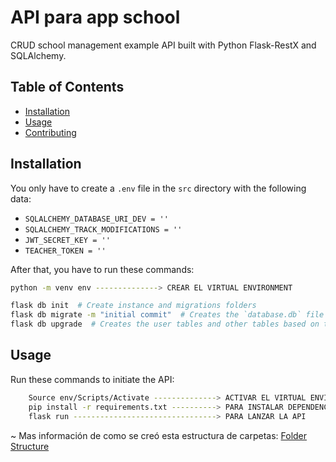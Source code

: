 # API para app school

CRUD school management example API built with Python Flask-RestX and SQLAlchemy.

## Table of Contents

- [Installation](#installation)
- [Usage](#usage)
- [Contributing](#contributing)

## Installation

You only have to create a `.env` file in the `src` directory with the following data:

- `SQLALCHEMY_DATABASE_URI_DEV = ''`
- `SQLALCHEMY_TRACK_MODIFICATIONS = ''`
- `JWT_SECRET_KEY = ''`
- `TEACHER_TOKEN = ''`

After that, you have to run these commands:

```bash
python -m venv env --------------> CREAR EL VIRTUAL ENVIRONMENT

flask db init  # Create instance and migrations folders
flask db migrate -m "initial commit"  # Creates the `database.db` file in the `instance` folder
flask db upgrade  # Creates the user tables and other tables based on the schema specified in the models in the db specified before
```

## Usage

Run these commands to initiate the API:
```bash
    Source env/Scripts/Activate --------------> ACTIVAR EL VIRTUAL ENVIRONMENT
    pip install -r requirements.txt ----------> PARA INSTALAR DEPENDENCIAS DEL REQUIREMENTS.TXT
    flask run --------------------------------> PARA LANZAR LA API
```


~ Mas información de como se creó esta estructura de carpetas: [Folder Structure](https://ashleyalexjacob.medium.com/flask-api-folder-guide-2023-6fd56fe38c00)